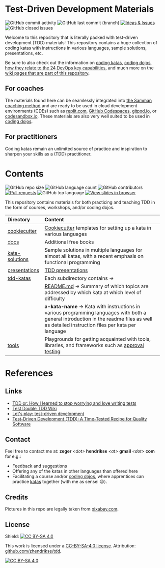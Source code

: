 # Test-Driven Development Materials

![GitHub commit activity](https://img.shields.io/github/commit-activity/m/zhendrikse/tdd?logo=git&logoColor=white)
![GitHub last commit (branch)](https://img.shields.io/github/last-commit/zhendrikse/tdd/master?logo=git&logoColor=white)
[![Ideas & Issues](https://img.shields.io/github/issues/zhendrikse/tdd?label=ideas%20and%20issues&color=green&logo=git&logoColor=white)](https://github.com/zhendrikse/tdd/issues)
![GitHub closed issues](https://img.shields.io/github/issues-closed-raw/zhendrikse/tdd?color=darkgreen&logo=git&logoColor=white)

Welcome to this repository that is literally packed with test-driven development (TDD) materials!
This repository contains a huge collection of coding katas with instructions in various languages, 
sample solutions, presentations, etc.

Be sure to also check out the information on 
[coding katas](https://github.com/zhendrikse/tdd/wiki/Coding-Katas), 
[coding dojos](https://github.com/zhendrikse/tdd/wiki/The-Katas-and-the-Coding-Dojo), 
[how they relate to the 24 DevOps key capabilities](https://github.com/zhendrikse/tdd/wiki/The-Katas-and-the-24-Key-Capabilities), 
and much more on
the [wiki pages that are part of this repository](https://github.com/zhendrikse/tdd/wiki).

## For coaches

The materials found here can be seamlessly integrated into 
[the Samman coaching method](https://www.sammancoaching.org/) and
are ready to be used in cloud development environments (CDEs) such
as [replit.com](https://replit.com), 
[GitHub Codespaces](https://github.com/features/codespaces), 
[gitpod.io](https://gitpod.io), or [codesandbox.io](https://codesandbox.io/). 
These materials are also very well suited to be
used in [coding dojos](https://github.com/zhendrikse/tdd/wiki/The-Katas-and-the-Coding-Dojo).

## For practitioners

Coding katas remain an unlimited source of practice and inspiration
to sharpen your skills as a (TDD) practitioner.

# Contents

![GitHub repo size](https://img.shields.io/github/repo-size/zhendrikse/tdd?logo=git&logoColor=white)
![GitHub language count](https://img.shields.io/github/languages/count/zhendrikse/tdd)
![GitHub contributors](https://img.shields.io/github/contributors/zhendrikse/tdd?label=kata%20contributors)
[![Pull requests](https://img.shields.io/github/issues-pr/zhendrikse/tdd?logo=git&logoColor=white)](https://github.com/zhendrikse/tdd/pulls)
![GitHub top language](https://img.shields.io/github/languages/top/zhendrikse/tdd?logo=python)
[![View slides in browser](https://img.shields.io/badge/view-slides-orange?logo=reveal.js&logoColor=white)](https://replit.com/@zwh/tdd/)


This repository contains materials for both practicing and teaching TDD
in the form of courses, workshops, and/or coding dojos.

| Directory | Content | 
|:--------- |:--------| 
| [cookiecutter](./cookiecutter/)     | [Cookiecutter](https://github.com/cookiecutter/cookiecutter) templates for setting up a kata in various languages | 
| [docs](./docs/)                     | Additional free books |
| [kata-solutions](./kata-solutions/) | Sample solutions in multiple languages for almost all katas, with a recent emphasis on functional programming | 
| [presentations](./presentations/)   | [TDD presentations](https://replit.com/@zwh/tdd) | 
| [tdd-katas](./tdd-katas/)           | Each subdirectory contains &rarr; | 
| &nbsp;                              | [README.md](./tdd-katas/README.md)  &rarr; Summary of which topics are addressed by which kata at which level of difficulty | 
| &nbsp;                              | **a-kata-name** &rarr; Kata with instructions in various programming languages with both a general introduction in the readme files as well as detailed instruction files per kata per language | 
| [tools](./tools/)                   | Playgrounds for getting acquainted with tools, libraries, and frameworks such as [approval testing](https://approvaltests.com/) | 

# References

## Links

- [TDD or: How I learned to stop worrying and love writing tests](https://medium.com/ns-techblog/tdd-or-how-i-learned-to-stop-worrying-and-love-writing-tests-ef7314470305)
- [Test Double TDD Wiki](https://github.com/testdouble/contributing-tests/wiki)
- [Let's play: test-driven development](https://www.jamesshore.com/v2/projects/lets-play-tdd)
- [Test-Driven Development (TDD): A Time-Tested Recipe for Quality Software](https://semaphoreci.com/blog/test-driven-development)

## Contact

Feel free to contact me at: **zeger** _&lt;dot&gt;_ **hendrikse** _&lt;at&gt;_ **gmail** _&lt;dot&gt;_ **com** for e.g.:
- Feedback and suggestions
- Offering any of the katas in other languages than offered here
- Facilitating a course and/or [coding dojos](https://codingdojo.org/WhatIsCodingDojo/), where apprentices can practice [katas](http://codekata.com/) together (with me as sensei 😉).

## Credits

Pictures in this repo are legally taken from [pixabay.com](https://pixabay.com). 

## License
  
Shield: [![CC BY-SA 4.0][cc-by-sa-shield]][cc-by-sa]

This work is licensed under a
[CC-BY-SA-4.0 license](https://creativecommons.org/licenses/by-sa/4.0/). Attribution: [github.com/zhendrikse/tdd](https://github.com/zhendrikse/tdd).

[![CC BY-SA 4.0][cc-by-sa-image]][cc-by-sa]

[cc-by-sa]: http://creativecommons.org/licenses/by-sa/4.0/
[cc-by-sa-image]: https://licensebuttons.net/l/by-sa/4.0/88x31.png
[cc-by-sa-shield]: https://img.shields.io/badge/License-CC%20BY--SA%204.0-lightgrey.svg
